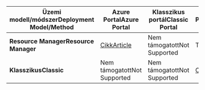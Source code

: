 | <span data-ttu-id="450dd-101">**Üzemi modell/módszer**</span><span class="sxs-lookup"><span data-stu-id="450dd-101">**Deployment Model/Method**</span></span> | <span data-ttu-id="450dd-102">**Azure Portal**</span><span class="sxs-lookup"><span data-stu-id="450dd-102">**Azure Portal**</span></span> | <span data-ttu-id="450dd-103">**Klasszikus portál**</span><span class="sxs-lookup"><span data-stu-id="450dd-103">**Classic Portal**</span></span> | <span data-ttu-id="450dd-104">**PowerShell**</span><span class="sxs-lookup"><span data-stu-id="450dd-104">**PowerShell**</span></span> |
| --- | --- | --- | --- |
| <span data-ttu-id="450dd-105">**Resource Manager**</span><span class="sxs-lookup"><span data-stu-id="450dd-105">**Resource Manager**</span></span> |[<span data-ttu-id="450dd-106">Cikk</span><span class="sxs-lookup"><span data-stu-id="450dd-106">Article</span></span>](../articles/vpn-gateway/vpn-gateway-howto-multi-site-to-site-resource-manager-portal.md) |<span data-ttu-id="450dd-107">Nem támogatott</span><span class="sxs-lookup"><span data-stu-id="450dd-107">Not Supported</span></span> |<span data-ttu-id="450dd-108">Támogatott</span><span class="sxs-lookup"><span data-stu-id="450dd-108">Supported</span></span> |
| <span data-ttu-id="450dd-109">**Klasszikus**</span><span class="sxs-lookup"><span data-stu-id="450dd-109">**Classic**</span></span> |<span data-ttu-id="450dd-110">Nem támogatott</span><span class="sxs-lookup"><span data-stu-id="450dd-110">Not Supported</span></span> |<span data-ttu-id="450dd-111">Nem támogatott</span><span class="sxs-lookup"><span data-stu-id="450dd-111">Not Supported</span></span> |[<span data-ttu-id="450dd-112">Cikk</span><span class="sxs-lookup"><span data-stu-id="450dd-112">Article</span></span>](../articles/vpn-gateway/vpn-gateway-multi-site.md) |


